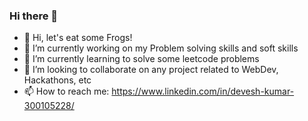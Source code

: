 ### Hi there 👋

<!--
**kr-devesh-0246/kr-devesh-0246** is a ✨ _special_ ✨ repository because its `README.md` (this file) appears on your GitHub profile.

Here are some ideas to get you started:

- 🔭 I’m currently working on ...
- 🌱 I’m currently learning ...
- 👯 I’m looking to collaborate on ...
- 🤔 I’m looking for help with ...
- 💬 Ask me about ...
- 📫 How to reach me: ...
- 😄 Pronouns: ...
- ⚡ Fun fact: ...
-->
- 🐸 Hi, let's eat some Frogs!
- 🔭 I’m currently working on my Problem solving skills and soft skills
- 🌱 I’m currently learning to solve some leetcode problems
- 👯 I’m looking to collaborate on any project related to WebDev, Hackathons, etc
- 📫 How to reach me: https://www.linkedin.com/in/devesh-kumar-300105228/
